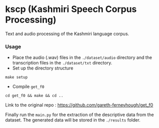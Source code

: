 # kscp (Kashmiri Speech Corpus Processing)
Text and audio processing of the Kashmiri language corpus. 
### Usage
* Place the audio (.wav) files in the `./dataset/audio` directory and the transcription files in the `./dataset/txt` directory. 
* Set up the directory structure 
```
make setup
```
* Compile `get_f0`
```
cd get_f0 && make && cd ..
```
Link to the original repo : <https://github.com/gareth-ferneyhough/get_f0>

Finally run the `main.py` for the extraction of the descriptive data from the dataset. The generated data will be stored in the `./results` folder. 

